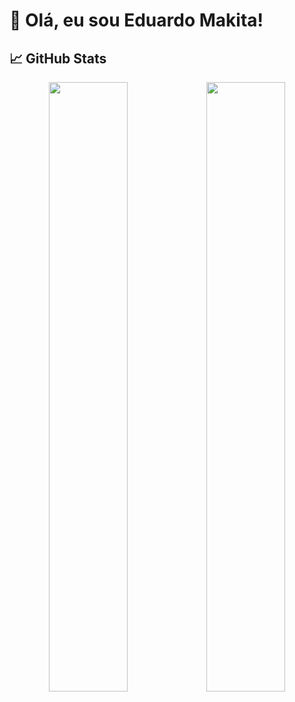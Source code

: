 # 👋 Olá, eu sou Eduardo Makita!
## 📈 GitHub Stats
<div align="center">
  <a href="https://github.com/makitayukio">
  <img class="img" width="50%" src="https://github-readme-stats.vercel.app/api?username=makitayukio&show_icons=true&count_private=true&theme=dark&bg_color=00000000&title_color=8F00FF&icon_color=8F00FF&text_color=c9d1d9&border_color=21262d&include_all_commits=true"/><img class="img" width="50%" src="https://github-readme-stats.vercel.app/api/top-langs/?username=makitayukio&layout=compact&langs_count=7&theme=dark&bg_color=00000000&title_color=8F00FF&icon_color=8F00FF&text_color=c9d1d9&border_color=21262d"/>
<div/>
